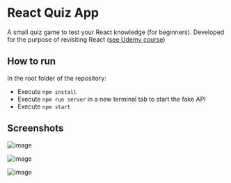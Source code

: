 # React Quiz App

A small quiz game to test your React knowledge (for beginners). Developed for the purpose of revisiting React ([see Udemy course](https://www.udemy.com/course/the-ultimate-react-course/))

## How to run

In the root folder of the repository:

- Execute `npm install`
- Execute `npm run server` in a new terminal tab to start the fake API
- Execute `npm start`

## Screenshots

![image](https://github.com/br1code/react-quiz-app/assets/17786059/83aa66b0-6c60-46c9-b9aa-03b45e969cff)

![image](https://github.com/br1code/react-quiz-app/assets/17786059/eb94daa5-8cfe-4028-8a0c-a24b7664cb7e)

![image](https://github.com/br1code/react-quiz-app/assets/17786059/0b46b650-d94d-4664-96bf-97acb77f5fcf)
